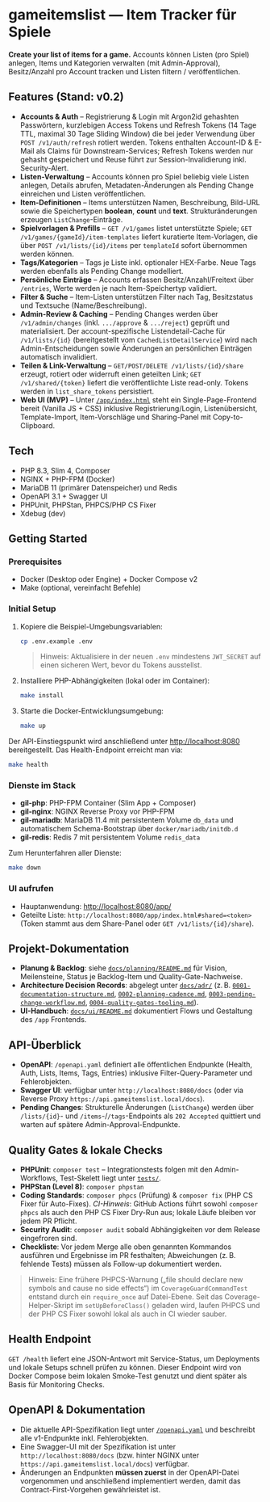 # gameitemslist — Item Tracker für Spiele

**Create your list of items for a game.**
Accounts können Listen (pro Spiel) anlegen, Items und Kategorien verwalten (mit Admin-Approval), Besitz/Anzahl pro Account tracken und Listen filtern / veröffentlichen.

## Features (Stand: v0.2)
- **Accounts & Auth** – Registrierung & Login mit Argon2id gehashten Passwörtern, kurzlebigen Access Tokens und Refresh Tokens (14 Tage TTL, maximal 30 Tage Sliding Window) die bei jeder Verwendung über `POST /v1/auth/refresh` rotiert werden. Tokens enthalten Account-ID & E-Mail als Claims für Downstream-Services; Refresh Tokens werden nur gehasht gespeichert und Reuse führt zur Session-Invalidierung inkl. Security-Alert.
- **Listen-Verwaltung** – Accounts können pro Spiel beliebig viele Listen anlegen, Details abrufen, Metadaten-Änderungen als Pending Change einreichen und Listen veröffentlichen.
- **Item-Definitionen** – Items unterstützen Namen, Beschreibung, Bild-URL sowie die Speichertypen **boolean**, **count** und **text**. Strukturänderungen erzeugen `ListChange`-Einträge.
- **Spielvorlagen & Prefills** – `GET /v1/games` listet unterstützte Spiele; `GET /v1/games/{gameId}/item-templates` liefert kuratierte Item-Vorlagen, die über `POST /v1/lists/{id}/items` per `templateId` sofort übernommen werden können.
- **Tags/Kategorien** – Tags je Liste inkl. optionaler HEX-Farbe. Neue Tags werden ebenfalls als Pending Change modelliert.
- **Persönliche Einträge** – Accounts erfassen Besitz/Anzahl/Freitext über `/entries`, Werte werden je nach Item-Speichertyp validiert.
- **Filter & Suche** – Item-Listen unterstützen Filter nach Tag, Besitzstatus und Textsuche (Name/Beschreibung).
- **Admin-Review & Caching** – Pending Changes werden über `/v1/admin/changes` (inkl. `.../approve` & `.../reject`) geprüft und materialisiert. Der account-spezifische Listendetail-Cache für `/v1/lists/{id}` (bereitgestellt vom `CachedListDetailService`) wird nach Admin-Entscheidungen sowie Änderungen an persönlichen Einträgen automatisch invalidiert.
- **Teilen & Link-Verwaltung** – `GET/POST/DELETE /v1/lists/{id}/share` erzeugt, rotiert oder widerruft einen geteilten Link; `GET /v1/shared/{token}` liefert die veröffentlichte Liste read-only. Tokens werden in `list_share_tokens` persistiert.
- **Web UI (MVP)** – Unter [`/app/index.html`](public/app/index.html) steht ein Single-Page-Frontend bereit (Vanilla JS + CSS) inklusive Registrierung/Login, Listenübersicht, Template-Import, Item-Vorschläge und Sharing-Panel mit Copy-to-Clipboard.

## Tech
- PHP 8.3, Slim 4, Composer
- NGINX + PHP-FPM (Docker)
- MariaDB 11 (primärer Datenspeicher) und Redis
- OpenAPI 3.1 + Swagger UI
- PHPUnit, PHPStan, PHPCS/PHP CS Fixer
- Xdebug (dev)

## Getting Started

### Prerequisites
- Docker (Desktop oder Engine) + Docker Compose v2
- Make (optional, vereinfacht Befehle)

### Initial Setup
1. Kopiere die Beispiel-Umgebungsvariablen:
   ```bash
   cp .env.example .env
   ```
   > Hinweis: Aktualisiere in der neuen `.env` mindestens `JWT_SECRET` auf einen sicheren Wert, bevor du Tokens ausstellst.
2. Installiere PHP-Abhängigkeiten (lokal oder im Container):
   ```bash
   make install
   ```
3. Starte die Docker-Entwicklungsumgebung:
   ```bash
   make up
   ```

Der API-Einstiegspunkt wird anschließend unter [http://localhost:8080](http://localhost:8080) bereitgestellt. Das Health-Endpoint erreicht man via:
```bash
make health
```

### Dienste im Stack
- **gil-php**: PHP-FPM Container (Slim App + Composer)
- **gil-nginx**: NGINX Reverse Proxy vor PHP-FPM
- **gil-mariadb**: MariaDB 11.4 mit persistentem Volume `db_data` und automatischem Schema-Bootstrap über `docker/mariadb/initdb.d`
- **gil-redis**: Redis 7 mit persistentem Volume `redis_data`

Zum Herunterfahren aller Dienste:
```bash
make down
```

### UI aufrufen
- Hauptanwendung: [http://localhost:8080/app/](http://localhost:8080/app/)
- Geteilte Liste: `http://localhost:8080/app/index.html#shared=<token>` (Token stammt aus dem Share-Panel oder `GET /v1/lists/{id}/share`).

## Projekt-Dokumentation
- **Planung & Backlog**: siehe [`docs/planning/README.md`](docs/planning/README.md)
  für Vision, Meilensteine, Status je Backlog-Item und Quality-Gate-Nachweise.
- **Architecture Decision Records**: abgelegt unter [`docs/adr/`](docs/adr)
  (z. B. [`0001-documentation-structure.md`](docs/adr/0001-documentation-structure.md),
  [`0002-planning-cadence.md`](docs/adr/0002-planning-cadence.md),
  [`0003-pending-change-workflow.md`](docs/adr/0003-pending-change-workflow.md),
  [`0004-quality-gates-tooling.md`](docs/adr/0004-quality-gates-tooling.md)).
- **UI-Handbuch**: [`docs/ui/README.md`](docs/ui/README.md) dokumentiert Flows und Gestaltung des `/app` Frontends.

## API-Überblick
- **OpenAPI**: `/openapi.yaml` definiert alle öffentlichen Endpunkte (Health, Auth, Lists, Items, Tags, Entries) inklusive Filter-Query-Parameter und Fehlerobjekten.
- **Swagger UI**: verfügbar unter `http://localhost:8080/docs` (oder via Reverse Proxy `https://api.gameitemslist.local/docs`).
- **Pending Changes**: Strukturelle Änderungen (`ListChange`) werden über `/lists/{id}`- und `/items`-/`/tags`-Endpoints als `202 Accepted` quittiert und warten auf spätere Admin-Approval-Endpunkte.

## Quality Gates & lokale Checks
- **PHPUnit**: `composer test` – Integrationstests folgen mit den Admin-Workflows, Test-Skelett liegt unter [`tests/`](tests/).
- **PHPStan (Level 8)**: `composer phpstan`
- **Coding Standards**: `composer phpcs` (Prüfung) & `composer fix` (PHP CS Fixer für Auto-Fixes).
  _CI-Hinweis_: GitHub Actions führt sowohl `composer phpcs` als auch den PHP CS Fixer Dry-Run aus; lokale Läufe bleiben vor jedem PR Pflicht.
- **Security Audit**: `composer audit` sobald Abhängigkeiten vor dem Release eingefroren sind.
- **Checkliste**: Vor jedem Merge alle oben genannten Kommandos ausführen und Ergebnisse im PR festhalten; Abweichungen (z. B. fehlende Tests) müssen als Follow-up dokumentiert werden.

> Hinweis: Eine frühere PHPCS-Warnung („file should declare new symbols and cause no side effects“) im `CoverageGuardCommandTest` entstand durch ein `require_once` auf Datei-Ebene. Seit das Coverage-Helper-Skript im `setUpBeforeClass()` geladen wird, laufen PHPCS und der PHP CS Fixer sowohl lokal als auch in CI wieder sauber.

## Health Endpoint
`GET /health` liefert eine JSON-Antwort mit Service-Status, um Deployments und lokale Setups schnell prüfen zu können. Dieser Endpoint wird von Docker Compose beim lokalen Smoke-Test genutzt und dient später als Basis für Monitoring Checks.

## OpenAPI & Dokumentation
- Die aktuelle API-Spezifikation liegt unter [`/openapi.yaml`](openapi.yaml) und beschreibt alle v1-Endpunkte inkl. Fehlerobjekten.
- Eine Swagger-UI mit der Spezifikation ist unter `http://localhost:8080/docs` (bzw. hinter NGINX unter `https://api.gameitemslist.local/docs`) verfügbar.
- Änderungen an Endpunkten **müssen zuerst** in der OpenAPI-Datei vorgenommen und anschließend implementiert werden, damit das Contract-First-Vorgehen gewährleistet ist.
